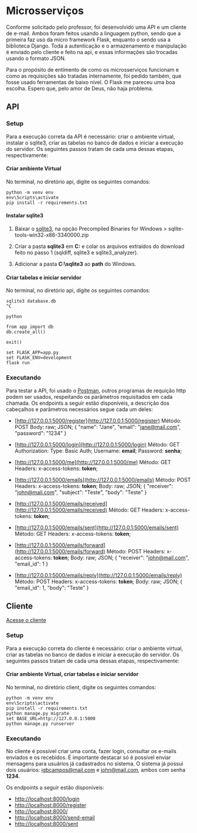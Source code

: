 # Microsserviços

Conforme solicitado pelo professor, foi desenvolvido uma API e um cliente de e-mail. Ambos foram feitos usando a linguagem python, sendo que a primeira faz uso da micro framework Flask, enquanto o sendo usa a biblioteca Django. Toda a autenticação e o armazenamento e manipulação é enviado pelo cliente e feito na api, e essas informações são trocadas usando o formato JSON. 

Para o propósito de entimento de como os microsserviços funcionam e como as requisições são tratadas internamente, foi pedido também, que fosse usado ferramentas de baixo nível. O Flask me pareceu uma boa escolha. Espero que, pelo amor de Deus, não haja problema.

## API

### Setup

Para a execução correta da API é necessário: criar o ambiente virtual, instalar o sqlite3, criar as tabelas no banco de dados e iniciar a execução do servidor. Os seguintes passos tratam de cada uma dessas etapas, respectivamente:

#### Criar ambiente Virtual

No terminal, no diretório api, digite os seguintes comandos:

```
python -m venv env
env\Scripts\activate
pip install -r requirements.txt
```

#### Instalar sqlite3

1. Baixar o [sqlite3](https://sqlite.org/download.html), na opção Precompiled Binaries for Windows > sqlite-tools-win32-x86-3340000.zip

2. Criar a pasta **sqlite3** em **C:** e colar os arquivos extraídos do download feito no passo 1 (sqldiff, sqlite3 e sqlite3_analyzer).

2. Adicionar a pasta **C:\sqlite3** ao **path** do Windows.

#### Criar tabelas e iniciar servidor

No terminal, no diretório api, digite os seguintes comandos:

```
sqlite3 database.db
^C

python

from app import db
db.create_all()

exit()

set FLASK_APP=app.py
set FLASK_ENV=development
flask run
```

### Executando

Para testar a API, foi usado o [Postman](https://www.postman.com/downloads/), outros programas de requição http podem ser usados, respeitando os parâmetros requisitados em cada chamada. Os endpoints a seguir estão disponíveis, a descrição dos cabeçalhos e parâmetros necessários segue cada um deles:

* [http://127.0.0.1:5000/register](http://127.0.0.1:5000/register)
Método: POST
Body: 
    raw; 
    JSON;
    {
        "name": "Jane",
        "email": "jane@mail.com",
        "password": "1234"
    }

* [http://127.0.0.1:5000/login](http://127.0.0.1:5000/login)
Método: GET
Authorization: Type: Basic Auth; Username: **email**; Password: **senha**;

* [http://127.0.0.1:5000/me](http://127.0.0.1:5000/me)
Método: GET
Headers: x-access-tokens: **token**;

* [http://127.0.0.1:5000/emails](http://127.0.0.1:5000/emails)
Método: POST
Headers: x-access-tokens: **token**;
Body: 
    raw; 
    JSON; 
    {
        "receiver": "john@mail.com",
        "subject": "Teste",
        "body": "Teste"
    }

* [http://127.0.0.1:5000/emails/received](http://127.0.0.1:5000/emails/received)
Método: GET
Headers: x-access-tokens: **token**;

* [http://127.0.0.1:5000/emails/sent](http://127.0.0.1:5000/emails/sent)
Método: GET
Headers: x-access-tokens: **token**;

* [http://127.0.0.1:5000/emails/forward](http://127.0.0.1:5000/emails/forward)
Método: POST
Headers: x-access-tokens: **token**;
Body: 
    raw; 
    JSON; 
    {
        "receiver": "john@mail.com",
        "email_id": 1
    }

* [http://127.0.0.1:5000/emails/reply](http://127.0.0.1:5000/emails/reply)
Método: POST
Headers: x-access-tokens: **token**;
Body: 
    raw; 
    JSON; 
    {
        "email_id": 1,
        "body": "Teste"
    }

## Cliente

[Acesse o cliente](https://sdmail.herokuapp.com)

### Setup

Para a execução correta do cliente é necessário: criar o ambiente virtual, criar as tabelas no banco de dados e iniciar a execução do servidor. Os seguintes passos tratam de cada uma dessas etapas, respectivamente:

#### Criar ambiente Virtual, criar tabelas e iniciar servidor

No terminal, no diretório client, digite os seguintes comandos:

```
python -m venv env
env\Scripts\activate
pip install -r requirements.txt
python manage.py migrate
set BASE_URL=http://127.0.0.1:5000
python manage.py runserver
```

### Executando

No cliente é possível criar uma conta, fazer login, consultar os e-mails enviados e os recebidos. É importante destacar só é possível enviar mensagens para usuários já cadastrados no sistema. O sistema já possui dois usuários: igbcampos@mail.com e john@mail.com, ambos com senha **1234**.

Os endpoints a seguir estão disponíveis:

* [http://localhost:8000/login](http://localhost:8000/login)
* [http://localhost:8000/register](http://localhost:8000/register)
* [http://localhost:8000/](http://localhost:8000/)
* [http://localhost:8000/send-email](http://localhost:8000/send-email)
* [http://localhost:8000/sent](http://localhost:8000/sent)